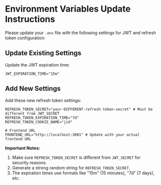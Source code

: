 # Environment Variables Update Instructions

Please update your `.env` file with the following settings for JWT and refresh token configuration:

## Update Existing Settings

Update the JWT expiration time:

```
JWT_EXPIRATION_TIME="15m"
```

## Add New Settings

Add these new refresh token settings:

```
REFRESH_TOKEN_SECRET="your-DIFFERENT-refresh-token-secret" # Must be different from JWT_SECRET
REFRESH_TOKEN_EXPIRATION_TIME="7d"
REFRESH_TOKEN_COOKIE_NAME="jid"

# Frontend URL
FRONTEND_URL="http://localhost:3001" # Update with your actual frontend URL
```

**Important Notes:**

1. Make sure `REFRESH_TOKEN_SECRET` is different from `JWT_SECRET` for security reasons.
2. Generate a strong random string for `REFRESH_TOKEN_SECRET`.
3. The expiration times use formats like "15m" (15 minutes), "7d" (7 days), etc.
